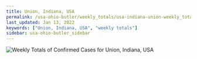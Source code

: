 ```yaml
---
title: Union, Indiana, USA
permalink: /usa-ohio-butler/weekly_totals/usa-indiana-union-weekly_totals.html
last_updated: Jan 13, 2022
keywords: ["Union, Indiana, USA", "weekly totals"]
sidebar: usa-ohio-butler_sidebar
---
```


![Weekly Totals of Confirmed Cases for Union, Indiana, USA](/covid_tracker/images/graphs/usa-indiana-union-weekly_totals_graph.png)
